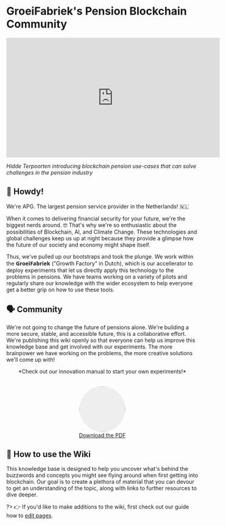 # GroeiFabriek's Pension Blockchain Community

<center>
	<iframe width="560" height="315" src="https://www.youtube.com/embed/v4vL2RybnXw" frameborder="0" allow="autoplay; encrypted-media" allowfullscreen></iframe>
</center>

*Hidde Terpoorten introducing blockchain pension use-cases that can solve challenges in the pension industry*

## 👋 Howdy!
We're APG. The largest pension service provider in the Netherlands! 🇳🇱

When it comes to delivering financial security for your future, we're the biggest nerds around. 🤓 That's why we're so enthusiastic about the possibilities of Blockchain, AI, and Climate Change. These technologies and global challenges keep us up at night because they provide a glimpse how the future of our society and economy might shape itself. 

Thus, we've pulled up our bootstraps and took the plunge. We work within the <span style="font-family: Open Sans"><strong>GroeiFabriek</strong></span> ("Growth Factory" in Dutch), which is our accellerator to deploy experiments that let us directly apply this technology to the problems in pensions. We have teams working on a variety of pilots and regularly share our knowledge with the wider ecosystem to help everyone get a better grip on how to use these tools.

## 🗣 Community
We're not going to change the future of pensions alone. We're building a more secure, stable, and accessible future, this is a collaborative effort. We're publishing this wiki openly so that everyone can help us improve this knowledge base and get involved with our experiments. The more brainpower we have working on the problems, the more creative solutions we'll come up with!

<center>
*Check out our innovation manual to start your own experiments!*
<br><br>

<a href="https://groeifabriek.com/downloads/GroeiFabriek%20Innovatie%20Handboek%20V3.0%20ENG%20Screen.pdf"><img src="https://groeifabriek.com/img/services3.jpg" style="width: 120px;
    height: 120px;
    border-radius: 100%;
    background: #eee no-repeat center;
    background-size: cover"> <br>Download the PDF</a>
</center>

## 🤔 How to use the Wiki
This knowledge base is designed to help you uncover what's behind the buzzwords and concepts you might see flying around when first getting into blockchain. Our goal is to create a plethora of material that you can devour to get an understanding of the topic, along with links to further resources to dive deeper.

?> 👉 If you'd like to make additions to the wiki, first check out our guide how to [edit pages](edit.md).
